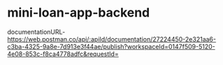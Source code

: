 # mini-loan-app-backend

documentationURL-https://web.postman.co/api/:apiId/documentation/27224450-2e321aa6-c3ba-4325-9a8e-7d913e3f44ae/publish?workspaceId=0147f509-5120-4e08-853c-f8ca4778adfc&requestId=
